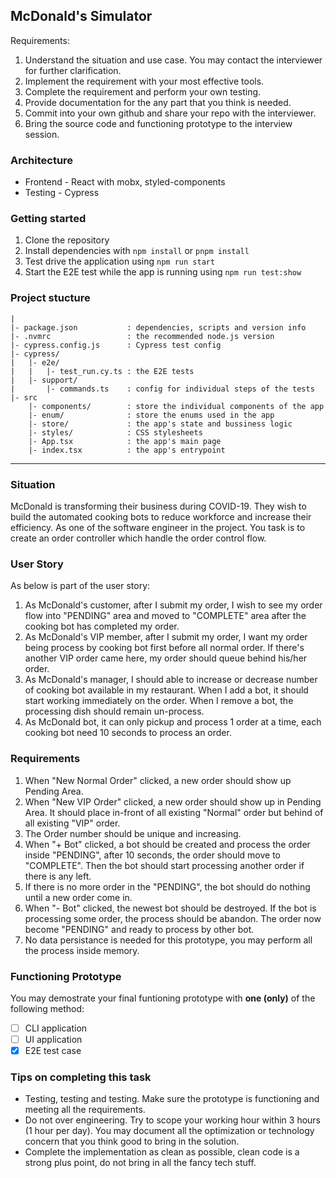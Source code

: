 ## McDonald's Simulator
Requirements:
1. Understand the situation and use case. You may contact the interviewer for further clarification.
2. Implement the requirement with your most effective tools.
3. Complete the requirement and perform your own testing.
4. Provide documentation for the any part that you think is needed.
5. Commit into your own github and share your repo with the interviewer.
6. Bring the source code and functioning prototype to the interview session.

### Architecture
* Frontend - React with mobx, styled-components
* Testing - Cypress

### Getting started
1. Clone the repository
1. Install dependencies with `npm install` or `pnpm install`
1. Test drive the application using `npm run start`
1. Start the E2E test while the app is running using `npm run test:show`

### Project stucture
```
|
|- package.json           : dependencies, scripts and version info
|- .nvmrc                 : the recommended node.js version
|- cypress.config.js      : Cypress test config
|- cypress/
|   |- e2e/
|   |   |- test_run.cy.ts : the E2E tests
|   |- support/
|       |- commands.ts    : config for individual steps of the tests
|- src
    |- components/        : store the individual components of the app
    |- enum/              : store the enums used in the app
    |- store/             : the app's state and bussiness logic
    |- styles/            : CSS stylesheets
    |- App.tsx            : the app's main page
    |- index.tsx          : the app's entrypoint
```


---
### Situation
McDonald is transforming their business during COVID-19. They wish to build the automated cooking bots to reduce workforce and increase their efficiency. As one of the software engineer in the project. You task is to create an order controller which handle the order control flow. 

### User Story
As below is part of the user story:
1. As McDonald's customer, after I submit my order, I wish to see my order flow into "PENDING" area and moved to "COMPLETE" area after the cooking bot has completed my order.
2. As McDonald's VIP member, after I submit my order, I want my order being process by cooking bot first before all normal order. If there's another VIP order came here, my order should queue behind his/her order.
3. As McDonald's manager, I should able to increase or decrease number of cooking bot available in my restaurant. When I add a bot, it should start working immediately on the order. When I remove a bot, the processing dish should remain un-process.
4. As McDonald bot, it can only pickup and process 1 order at a time, each cooking bot need 10 seconds to process an order.

### Requirements
1. When "New Normal Order" clicked, a new order should show up Pending Area.
2. When "New VIP Order" clicked, a new order should show up in Pending Area. It should place in-front of all existing "Normal" order but behind of all existing "VIP" order.
3. The Order number should be unique and increasing.
4. When "+ Bot" clicked, a bot should be created and process the order inside "PENDING", after 10 seconds, the order should move to "COMPLETE". Then the bot should start processing another order if there is any left.
5. If there is no more order in the "PENDING", the bot should do nothing until a new order come in.
6. When "- Bot" clicked, the newest bot should be destroyed. If the bot is processing some order, the process should be abandon. The order now become "PENDING" and ready to process by other bot.
7. No data persistance is needed for this prototype, you may perform all the process inside memory.

### Functioning Prototype
You may demostrate your final funtioning prototype with **one (only)** of the following method:
- [ ] CLI application
- [ ] UI application
- [x] E2E test case

### Tips on completing this task
- Testing, testing and testing. Make sure the prototype is functioning and meeting all the requirements.
- Do not over engineering. Try to scope your working hour within 3 hours (1 hour per day). You may document all the optimization or technology concern that you think good to bring in the solution.
- Complete the implementation as clean as possible, clean code is a strong plus point, do not bring in all the fancy tech stuff.
